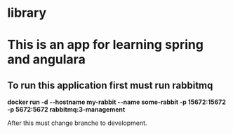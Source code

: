 # library
<h1> 
This is an app for learning spring and angulara </h1>
<h2>To run this application first must  run rabbitmq </h2>
<b>docker run -d --hostname my-rabbit --name some-rabbit -p 15672:15672 -p 5672:5672 rabbitmq:3-management </b><p>
After this must change branche to development.
